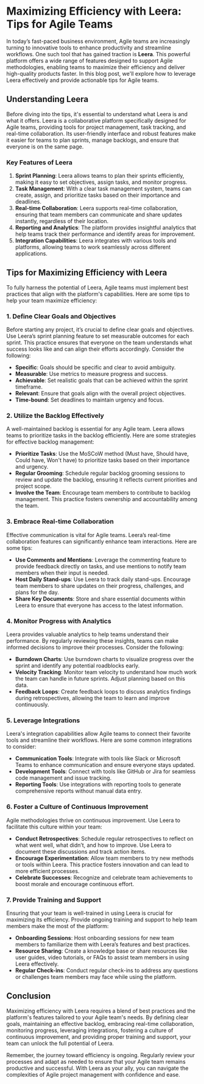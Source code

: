 # Maximizing Efficiency with Leera: Tips for Agile Teams

In today’s fast-paced business environment, Agile teams are increasingly turning to innovative tools to enhance productivity and streamline workflows. One such tool that has gained traction is **Leera**. This powerful platform offers a wide range of features designed to support Agile methodologies, enabling teams to maximize their efficiency and deliver high-quality products faster. In this blog post, we'll explore how to leverage Leera effectively and provide actionable tips for Agile teams.

## Understanding Leera

Before diving into the tips, it's essential to understand what Leera is and what it offers. Leera is a collaborative platform specifically designed for Agile teams, providing tools for project management, task tracking, and real-time collaboration. Its user-friendly interface and robust features make it easier for teams to plan sprints, manage backlogs, and ensure that everyone is on the same page. 

### Key Features of Leera

1. **Sprint Planning**: Leera allows teams to plan their sprints efficiently, making it easy to set objectives, assign tasks, and monitor progress.
2. **Task Management**: With a clear task management system, teams can create, assign, and prioritize tasks based on their importance and deadlines.
3. **Real-time Collaboration**: Leera supports real-time collaboration, ensuring that team members can communicate and share updates instantly, regardless of their location.
4. **Reporting and Analytics**: The platform provides insightful analytics that help teams track their performance and identify areas for improvement.
5. **Integration Capabilities**: Leera integrates with various tools and platforms, allowing teams to work seamlessly across different applications.

## Tips for Maximizing Efficiency with Leera

To fully harness the potential of Leera, Agile teams must implement best practices that align with the platform's capabilities. Here are some tips to help your team maximize efficiency:

### 1. Define Clear Goals and Objectives

Before starting any project, it’s crucial to define clear goals and objectives. Use Leera’s sprint planning feature to set measurable outcomes for each sprint. This practice ensures that everyone on the team understands what success looks like and can align their efforts accordingly. Consider the following:
- **Specific**: Goals should be specific and clear to avoid ambiguity.
- **Measurable**: Use metrics to measure progress and success.
- **Achievable**: Set realistic goals that can be achieved within the sprint timeframe.
- **Relevant**: Ensure that goals align with the overall project objectives.
- **Time-bound**: Set deadlines to maintain urgency and focus.

### 2. Utilize the Backlog Effectively

A well-maintained backlog is essential for any Agile team. Leera allows teams to prioritize tasks in the backlog efficiently. Here are some strategies for effective backlog management:
- **Prioritize Tasks**: Use the MoSCoW method (Must have, Should have, Could have, Won't have) to prioritize tasks based on their importance and urgency.
- **Regular Grooming**: Schedule regular backlog grooming sessions to review and update the backlog, ensuring it reflects current priorities and project scope.
- **Involve the Team**: Encourage team members to contribute to backlog management. This practice fosters ownership and accountability among the team.

### 3. Embrace Real-time Collaboration

Effective communication is vital for Agile teams. Leera’s real-time collaboration features can significantly enhance team interactions. Here are some tips:
- **Use Comments and Mentions**: Leverage the commenting feature to provide feedback directly on tasks, and use mentions to notify team members when their input is needed.
- **Host Daily Stand-ups**: Use Leera to track daily stand-ups. Encourage team members to share updates on their progress, challenges, and plans for the day.
- **Share Key Documents**: Store and share essential documents within Leera to ensure that everyone has access to the latest information.

### 4. Monitor Progress with Analytics

Leera provides valuable analytics to help teams understand their performance. By regularly reviewing these insights, teams can make informed decisions to improve their processes. Consider the following:
- **Burndown Charts**: Use burndown charts to visualize progress over the sprint and identify any potential roadblocks early.
- **Velocity Tracking**: Monitor team velocity to understand how much work the team can handle in future sprints. Adjust planning based on this data.
- **Feedback Loops**: Create feedback loops to discuss analytics findings during retrospectives, allowing the team to learn and improve continuously.

### 5. Leverage Integrations

Leera's integration capabilities allow Agile teams to connect their favorite tools and streamline their workflows. Here are some common integrations to consider:
- **Communication Tools**: Integrate with tools like Slack or Microsoft Teams to enhance communication and ensure everyone stays updated.
- **Development Tools**: Connect with tools like GitHub or Jira for seamless code management and issue tracking.
- **Reporting Tools**: Use integrations with reporting tools to generate comprehensive reports without manual data entry.

### 6. Foster a Culture of Continuous Improvement

Agile methodologies thrive on continuous improvement. Use Leera to facilitate this culture within your team:
- **Conduct Retrospectives**: Schedule regular retrospectives to reflect on what went well, what didn’t, and how to improve. Use Leera to document these discussions and track action items.
- **Encourage Experimentation**: Allow team members to try new methods or tools within Leera. This practice fosters innovation and can lead to more efficient processes.
- **Celebrate Successes**: Recognize and celebrate team achievements to boost morale and encourage continuous effort.

### 7. Provide Training and Support

Ensuring that your team is well-trained in using Leera is crucial for maximizing its efficiency. Provide ongoing training and support to help team members make the most of the platform:
- **Onboarding Sessions**: Host onboarding sessions for new team members to familiarize them with Leera’s features and best practices.
- **Resource Sharing**: Create a knowledge base or share resources like user guides, video tutorials, or FAQs to assist team members in using Leera effectively.
- **Regular Check-ins**: Conduct regular check-ins to address any questions or challenges team members may face while using the platform.

## Conclusion

Maximizing efficiency with Leera requires a blend of best practices and the platform's features tailored to your Agile team's needs. By defining clear goals, maintaining an effective backlog, embracing real-time collaboration, monitoring progress, leveraging integrations, fostering a culture of continuous improvement, and providing proper training and support, your team can unlock the full potential of Leera.

Remember, the journey toward efficiency is ongoing. Regularly review your processes and adapt as needed to ensure that your Agile team remains productive and successful. With Leera as your ally, you can navigate the complexities of Agile project management with confidence and ease.